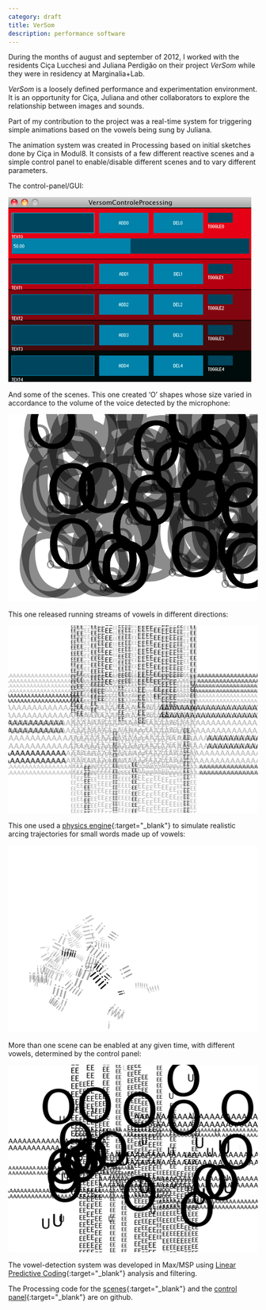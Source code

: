 ```yaml
---
category: draft
title: VerSom
description: performance software
---
```

During the months of august and september of 2012, I worked with the residents Ciça Lucchesi and Juliana Perdigão on their project *VerSom* while they were in residency at Marginalia+Lab.

*VerSom* is a loosely defined performance and experimentation environment. It is an opportunity for Ciça, Juliana and other collaborators to explore the relationship between images and sounds.

Part of my contribution to the project was a real-time system for triggering simple animations based on the vowels being sung by Juliana.

The animation system was created in Processing based on initial sketches done by Ciça in Modul8. It consists of a few different reactive scenes and a simple control panel to enable/disable different scenes and to vary different parameters.

The control-panel/GUI:

![](/assets/projects/versom/UI.png)

And some of the scenes. This one created ‘O’ shapes whose size varied in accordance to the volume of the voice detected by the microphone:

![](/assets/projects/versom/O2.png)

This one released running streams of vowels in different directions:

![](/assets/projects/versom/AE.png)

This one used a [physics engine](http://www.jbox2d.org/){:target="_blank"} to simulate realistic arcing trajectories for small words made up of vowels:

![](/assets/projects/versom/I.png)

More than one scene can be enabled at any given time, with different vowels, determined by the control panel:

![](/assets/projects/versom/AEOU.png)

The vowel-detection system was developed in Max/MSP using [Linear Predictive Coding](http://en.wikipedia.org/wiki/Linear_predictive_coding){:target="_blank"} analysis and filtering.

The Processing code for the [scenes](https://github.com/thiagohersan/VersomVogaisProcessing){:target="_blank"} and the [control panel](https://github.com/thiagohersan/VersomControleProcessing){:target="_blank"} are on github.
